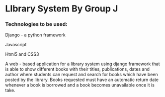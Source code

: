 # LIbrary System By Group J

### Technologies to be used:

Django - a python framework

Javascript

Html5 and CSS3

A web - based application for a library system using django framework that is able to show different books with their titles, publications, dates and author where students can request and search for books which have been posted by the library.
Books requested must have an automatic return date whenever a book is borrowed and a book becomes unavailable once it is take.

